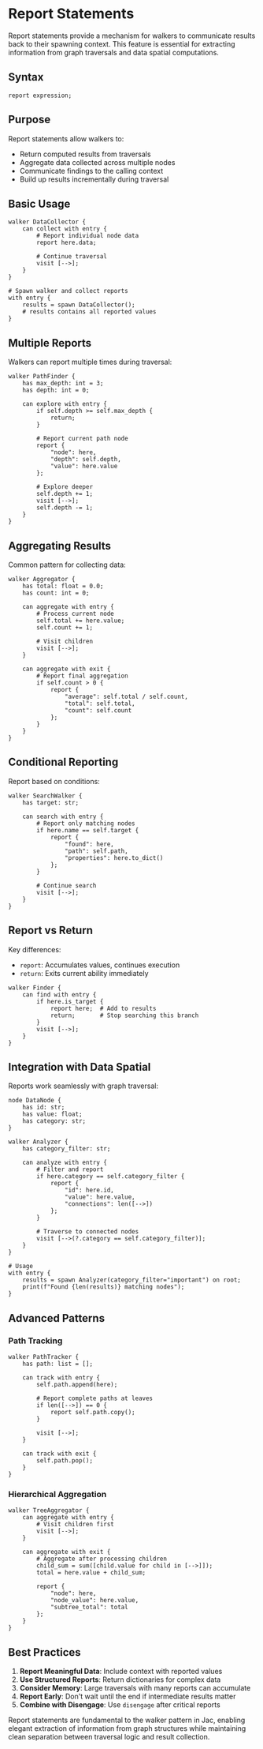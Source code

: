# Report Statements

Report statements provide a mechanism for walkers to communicate results back to their spawning context. This feature is essential for extracting information from graph traversals and data spatial computations.

## Syntax

```jac
report expression;
```

## Purpose

Report statements allow walkers to:
- Return computed results from traversals
- Aggregate data collected across multiple nodes
- Communicate findings to the calling context
- Build up results incrementally during traversal

## Basic Usage

```jac
walker DataCollector {
    can collect with entry {
        # Report individual node data
        report here.data;
        
        # Continue traversal
        visit [-->];
    }
}

# Spawn walker and collect reports
with entry {
    results = spawn DataCollector();
    # results contains all reported values
}
```

## Multiple Reports

Walkers can report multiple times during traversal:

```jac
walker PathFinder {
    has max_depth: int = 3;
    has depth: int = 0;
    
    can explore with entry {
        if self.depth >= self.max_depth {
            return;
        }
        
        # Report current path node
        report {
            "node": here,
            "depth": self.depth,
            "value": here.value
        };
        
        # Explore deeper
        self.depth += 1;
        visit [-->];
        self.depth -= 1;
    }
}
```

## Aggregating Results

Common pattern for collecting data:

```jac
walker Aggregator {
    has total: float = 0.0;
    has count: int = 0;
    
    can aggregate with entry {
        # Process current node
        self.total += here.value;
        self.count += 1;
        
        # Visit children
        visit [-->];
    }
    
    can aggregate with exit {
        # Report final aggregation
        if self.count > 0 {
            report {
                "average": self.total / self.count,
                "total": self.total,
                "count": self.count
            };
        }
    }
}
```

## Conditional Reporting

Report based on conditions:

```jac
walker SearchWalker {
    has target: str;
    
    can search with entry {
        # Report only matching nodes
        if here.name == self.target {
            report {
                "found": here,
                "path": self.path,
                "properties": here.to_dict()
            };
        }
        
        # Continue search
        visit [-->];
    }
}
```

## Report vs Return

Key differences:
- `report`: Accumulates values, continues execution
- `return`: Exits current ability immediately

```jac
walker Finder {
    can find with entry {
        if here.is_target {
            report here;  # Add to results
            return;       # Stop searching this branch
        }
        visit [-->];
    }
}
```

## Integration with Data Spatial

Reports work seamlessly with graph traversal:

```jac
node DataNode {
    has id: str;
    has value: float;
    has category: str;
}

walker Analyzer {
    has category_filter: str;
    
    can analyze with entry {
        # Filter and report
        if here.category == self.category_filter {
            report {
                "id": here.id,
                "value": here.value,
                "connections": len([-->])
            };
        }
        
        # Traverse to connected nodes
        visit [-->(?.category == self.category_filter)];
    }
}

# Usage
with entry {
    results = spawn Analyzer(category_filter="important") on root;
    print(f"Found {len(results)} matching nodes");
}
```

## Advanced Patterns

### Path Tracking
```jac
walker PathTracker {
    has path: list = [];
    
    can track with entry {
        self.path.append(here);
        
        # Report complete paths at leaves
        if len([-->]) == 0 {
            report self.path.copy();
        }
        
        visit [-->];
    }
    
    can track with exit {
        self.path.pop();
    }
}
```

### Hierarchical Aggregation
```jac
walker TreeAggregator {
    can aggregate with entry {
        # Visit children first
        visit [-->];
    }
    
    can aggregate with exit {
        # Aggregate after processing children
        child_sum = sum([child.value for child in [-->]]);
        total = here.value + child_sum;
        
        report {
            "node": here,
            "node_value": here.value,
            "subtree_total": total
        };
    }
}
```

## Best Practices

1. **Report Meaningful Data**: Include context with reported values
2. **Use Structured Reports**: Return dictionaries for complex data
3. **Consider Memory**: Large traversals with many reports can accumulate
4. **Report Early**: Don't wait until the end if intermediate results matter
5. **Combine with Disengage**: Use `disengage` after critical reports

Report statements are fundamental to the walker pattern in Jac, enabling elegant extraction of information from graph structures while maintaining clean separation between traversal logic and result collection.
